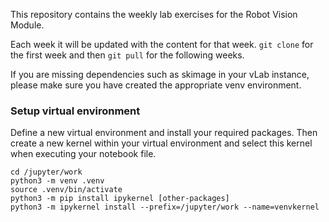 This repository contains the weekly lab exercises for the Robot Vision Module.

Each week it will be updated with the content for that week. `git clone` for the first week and then `git pull` for the following weeks.

If you are missing dependencies such as skimage in your vLab instance, please make sure you have created the appropriate venv environment.

### Setup virtual environment
Define a new virtual environment and install your required packages. Then create a new kernel within your virtual environment and select this kernel when executing your notebook file.

```
cd /jupyter/work
python3 -m venv .venv
source .venv/bin/activate
python3 -m pip install ipykernel [other-packages]
python3 -m ipykernel install --prefix=/jupyter/work --name=venvkernel
```
